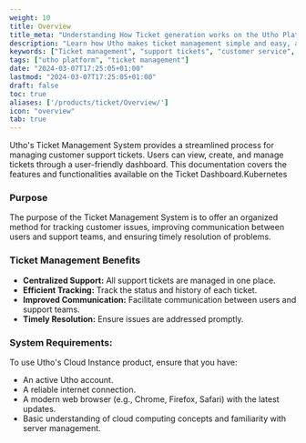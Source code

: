 ```yaml
---
weight: 10
title: Overview
title_meta: "Understanding How Ticket generation works on the Utho Platform"
description: "Learn how Utho makes ticket management simple and easy, allowing you to efficiently handle and resolve customer support issues."
keywords: ["Ticket management", "support tickets", "customer service", "Utho platform"]
tags: ["utho platform", "ticket management"]
date: "2024-03-07T17:25:05+01:00"
lastmod: "2024-03-07T17:25:05+01:00"
draft: false
toc: true
aliases: ['/products/ticket/Overview/']
icon: "overview"
tab: true
---
```

Utho's Ticket Management System provides a streamlined process for managing customer support tickets. Users can view, create, and manage tickets through a user-friendly dashboard. This documentation covers the features and functionalities available on the Ticket Dashboard.Kubernetes

### Purpose

The purpose of the Ticket Management System is to offer an organized method for tracking customer issues, improving communication between users and support teams, and ensuring timely resolution of problems.

### Ticket Management Benefits

* **Centralized Support:** All support tickets are managed in one place.
* **Efficient Tracking:** Track the status and history of each ticket.
* **Improved Communication:** Facilitate communication between users and support teams.
* **Timely Resolution:** Ensure issues are addressed promptly.

### System Requirements:

To use Utho's Cloud Instance product, ensure that you have:

* An active Utho account.
* A reliable internet connection.
* A modern web browser (e.g., Chrome, Firefox, Safari) with the latest updates.
* Basic understanding of cloud computing concepts and familiarity with server management.
